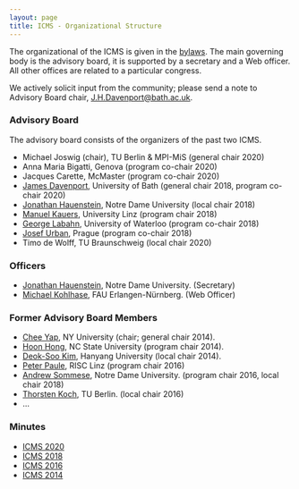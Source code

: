 ```yaml
---
layout: page
title: ICMS - Organizational Structure
---
```


The organizational of the ICMS is given in the [bylaws](/bylaws/). The main governing body is the advisory board, it is supported by a secretary and a Web officer. All other offices are related to a particular congress.

We actively solicit input from the community; please send a note to Advisory Board chair, [J.H.Davenport@bath.ac.uk](mailto:J.H.Davenport@bath.ac.uk).

### Advisory Board

The advisory board consists of the organizers of the past two ICMS.

 * Michael Joswig (chair), TU Berlin & MPI-MiS (general chair 2020)
 * Anna Maria Bigatti, Genova (program co-chair 2020)
 * Jacques Carette, McMaster (program co-chair 2020)
 * [James Davenport](http://people.bath.ac.uk/masjhd/), University of Bath (general chair 2018, program co-chair 2020)
 * [Jonathan Hauenstein](https://www3.nd.edu/~jhauenst/), Notre Dame University (local chair 2018)
 * [Manuel Kauers](http://www.kauers.de/), University Linz (program chair 2018)
 * [George Labahn](https://cs.uwaterloo.ca/~glabahn/), University of Waterloo (program co-chair 2018)
 * [Josef Urban](https://www.ciirc.cvut.cz/~urbanjo3/), Prague (program co-chair 2018)
 * Timo de Wolff, TU Braunschweig (local chair 2020)


### Officers

 * [Jonathan Hauenstein](mailto:hauenstein@nd.edu), Notre Dame University. (Secretary)
 * [Michael Kohlhase](mailto:michael.kohlhase@fau.de), FAU Erlangen-Nürnberg. (Web Officer) 


### Former Advisory Board Members

 * [Chee Yap](mailto:yap@cs.nyu.edu), NY University (chair; general chair 2014).
 * [Hoon Hong](mailto:hong@ncsu.edu), NC State University (program chair 2014).
 * [Deok-Soo Kim](mailto:dskim@hanyang.ac.kr), Hanyang University (local chair 2014).
 * [Peter Paule](mailto:Peter.Paule@risc.uni-linz.ac.at), RISC Linz (program chair 2016)
 * [Andrew Sommese](mailto:sommese@nd.edu), Notre Dame University. (program chair 2016, local chair 2018)
 * [Thorsten Koch](mailto:koch@zib.de), TU Berlin. (local chair 2016)
 * ... 

### Minutes
 * [ICMS 2020](Minutes/Minutes_ICMS_2020.pdf)
 * [ICMS 2018](Minutes/Minutes_ICMS_2018.pdf)
 * [ICMS 2016](Minutes/Minutes_ICMS_2016.pdf)
 * [ICMS 2014](Minutes/Minutes_ICMS_2014.pdf)
 
